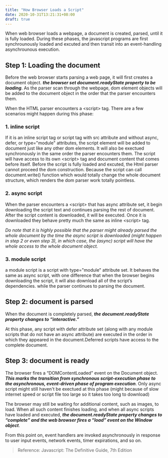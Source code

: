 ```yaml
---
title: "How Browser Loads a Script"
date: 2020-10-31T13:21:31+08:00
draft: true
---
```



When web browser loads a webpage, a document is created, parsed, until it is fully loaded. During these phases, the javascript programs are first synchrounously loaded and excuted and then transit into an event-handling asynchrounous execution. 


## Step 1: Loading the document
Before the web browser starts parsing a web page, it will first creates a document object. ***the browser set document.readyState property to be loading***. As the parser scan through the webpage, dom element objects will be added to the document object in the order that the parser encounters them. 

When the HTML parser encounters a \<script\> tag. There are a few scenarios might happen during this phase:


### 1. inline script
If it is an inline script tag or script tag with src attribute and without async, defer, or type="module" attributes, the script element will be added to document just like any other dom elements. It will also be exectued synchronously in the same order the parser encounters them. The script will have access to its own \<script\> tag and document content that comes before itself. Before the script is fully loaded and excuted, the Html parser cannot proceed the dom construction. Because the script can call document.write() function which would totally change the whole document structure, which renders the dom parser work totally pointless.

### 2. async script
When the parser encounters a \<script\> that has async attribute set, it begin downloading the script text and continues parsing the rest of document. After the script content is downloaded, it will be executed. Once it is downloaded they behave pretty much the same as inline \<script\> tag.

*Do note that it is highly possible that the parser might already parsed the whole document by the time the async script is downloaded (might happen in step 2 or even step 3), in which case, the (async) script will have the whole access to the whole document object.*

### 3. module script

a module script is a script with type="module" attribute set. It behaves the same as async script, with one difference that when the browser begins downloading the script, it will also download all of the script’s dependencies. while the parser continues to parsing the document.


## Step 2: document is parsed

When the document is completely parsed, ***the document.readyState property
changes to “interactive.”***

At this phase, any script with defer attribute set (along with any module scripts that do not have an async attribute) are executed in the order in which they appeared in the document.Deferred scripts have access to the complete document.


## Step 3: document is ready

The browser fires a “DOMContentLoaded” event on the Document object. ***This
marks the transition from synchronous script-execution phase to the
asynchronous, event-driven phase of program execution***. Only async script might still haven't be exectued at this phase (might because of slow internet speed or script file too large so it takes too long to download)

The browser may still be waiting for additional content, such as images, to load. When all such content finishes loading, and when all async scripts have loaded and executed, ***the document.readyState property changes to “complete” and the web browser fires
a “load” event on the Window object***.

From this point on, event handlers are invoked asynchronously in response to
user input events, network events, timer expirations, and so on.


> Reference: Javascript: The Definitive Guide, 7th Edition